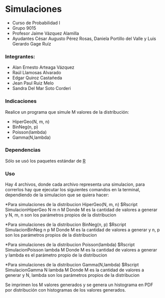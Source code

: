 # Simulaciones
* Curso de Probabilidad I
* Grupo 9015
* Profesor Jaime Vázquez Alamilla
* Ayudantes César Augusto Pérez Rosas, Daniela Portillo del Valle y Luis Gerardo Gage Ruíz

### Integrantes:
 * Alan Ernesto Arteaga Vázquez
 * Raúl Llamosas Alvarado
 * Edgar Quiroz Castañeda
 * Jean Paul Ruiz Melo
 * Sandra Del Mar Soto Corderi

### Indicaciones
Realice un programa que simule M valores de la distribución:
* HiperGeo(N, m, n)
* BinNeg(n, p)
* Poisson(lambda)
* Gamma(N,lambda)

### Dependencias
Sólo se usó los paquetes estándar de [R][1]
### Uso
Hay 4 archivos, donde cada archivo representa una simulacion, para correrlos hay que ejecutar los siguientes comandos en la terminal, dependiendo de la simulacion que se quiera hacer:

*Para simulaciones de la distribucion HiperGeo(N, m, n)
        $Rscript SimulacionHiperGeo N m n M
Donde M es la cantidad de valores a generar y N, m, n son los parámetros propios de la distribucion

*Para simulaciones de la distribucion BinNeg(n, p)
        $Rscript SimulacionBinNeg n p M
Donde M es la cantidad de valores a generar y n, p son los parámetros propios de la distribucion

*Para simulaciones de la distribucion Poisson(lambda)
        $Rscript SimulacionPoisson lambda M
Donde M es la cantidad de valores a generar y lambda es el parámetro propio de la distribucion

*Para simulaciones de la distribucion Gamma(N,lambda)
        $Rscript SimulacionGamma N lambda M
Donde M es la cantidad de valores a generar y N, lambda son los parámetros propios de la distribucion

Se imprimen los M valores generados y se genera un histograma en PDF por
distribución con histogramas de los valores generados.

[1]: https://www.r-project.org/
